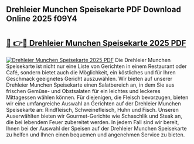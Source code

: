 ## Drehleier Munchen Speisekarte PDF Download Online 2025 f09Y4

# <h2><a href="http://gc8jjw.nevu.top/?p=Drehleier+Munchen+Speisekarte">🔗 👉🔴 Drehleier Munchen Speisekarte 2025 PDF</a></h2>

[![Drehleier Munchen Speisekarte 2025 PDF](https://i.imgur.com/dBaPXMq.png)](http://gc8jjw.nevu.top/?p=Drehleier+Munchen+Speisekarte)
Die Drehleier Munchen Speisekarte ist nicht nur eine Liste von Gerichten in einem Restaurant oder Café, sondern bietet auch die Möglichkeit, ein köstliches und für Ihren Geschmack geeignetes Gericht auszuwählen. Wir bieten auf unserer Drehleier Munchen Speisekarte einen Salatbereich an, in dem Sie aus frischen Gemüse- und Obstsalaten für ein leichtes und leckeres Mittagessen wählen können. Für diejenigen, die Fleisch bevorzugen, bieten wir eine umfangreiche Auswahl an Gerichten auf der Drehleier Munchen Speisekarte an: Rindfleisch, Schweinefleisch, Huhn und Fisch. Unseren Auserwählten bieten wir Gourmet-Gerichte wie Schaschlik und Steak an, die bei lebendem Feuer zubereitet werden. In jedem Fall sind wir bereit, Ihnen bei der Auswahl der Speisen auf der Drehleier Munchen Speisekarte zu helfen und Ihnen einen bequemen und angenehmen Service zu bieten.
